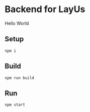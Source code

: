 # Backend for LayUs

Hello World

## Setup
```
npm i
```

## Build
```
npm run build
```

## Run
```
npm start
```